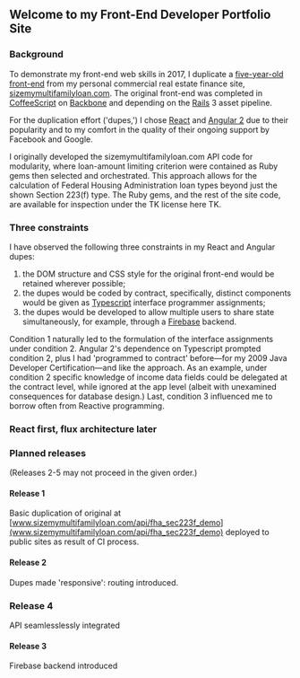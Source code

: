 ## Welcome to my Front-End Developer Portfolio Site
### Background
To demonstrate my front-end web skills in 2017, I duplicate a [five-year-old front-end](http://www.sizemymultifamilyloan.com/api/fha_sec223f_demo) from my personal commercial real estate finance site, [sizemymultifamilyloan.com](http://www.sizemymultifamilyloan.com). The original front-end was completed in [CoffeeScript](http://coffeescript.org) on [Backbone](http://backbonejs.org) and depending on the [Rails](http://guides.rubyonrails.org/index.html) 3 asset pipeline.

For the duplication effort ('dupes,') I chose [React](https://facebook.github.io/react) and [Angular 2](https://angular.io) due to their popularity and to my comfort in the quality of their ongoing support by Facebook and Google. 

I originally developed the sizemymultifamilyloan.com API code for modularity, where loan-amount limiting criterion were contained as Ruby gems then selected and orchestrated. This approach allows for the calculation of Federal Housing Administration loan types beyond just the shown Section 223(f) type. The Ruby gems, and the rest of the site code, are available for inspection under the TK license here TK.

### Three constraints

I have observed the following three constraints in my React and Angular dupes:

1. the DOM structure and CSS style for the original front-end would be retained wherever possible;
2. the dupes would be coded by contract, specifically, distinct components would be given as [Typescript](https://www.typescriptlang.org) interface programmer assignments;
3. the dupes would be developed to allow multiple users to share state simultaneously, for example, through a [Firebase](https://firebase.google.com) backend. 

Condition 1 naturally led to the formulation of the interface assignments under condition 2. Angular 2's dependence on Typescript prompted condition 2, plus I had 'programmed to contract' before&mdash;for my 2009 Java Developer Certification&mdash;and like the approach. As an example, under condition 2 specific knowledge of income data fields could be delegated at the contract level, while ignored at the app level (albeit with unexamined consequences for database design.) Last, condition 3 influenced me to borrow often from Reactive programming.

### React first, flux architecture later

### Planned releases

(Releases 2-5 may not proceed in the given order.)

#### Release 1
Basic duplication of original at [www.sizemymultifamilyloan.com/api/fha_sec223f_demo](www.sizemymultifamilyloan.com/api/fha_sec223f_demo) deployed to public sites as result of CI process.
#### Release 2
Dupes made 'responsive': routing introduced.
### Release 4
API seamlesslessly integrated
#### Release 3
Firebase backend introduced

